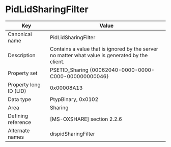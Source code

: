 # PidLidSharingFilter

| Key | Value |
|---|---|
| Canonical name | PidLidSharingFilter |
| Description | Contains a value that is ignored by the server no matter what value is generated by the client. |
| Property set | PSETID_Sharing {00062040-0000-0000-C000-000000000046} |
| Property long ID (LID) | 0x00008A13 |
| Data type | PtypBinary, 0x0102 |
| Area | Sharing |
| Defining reference | [MS-OXSHARE] section 2.2.6 |
| Alternate names | dispidSharingFilter |
